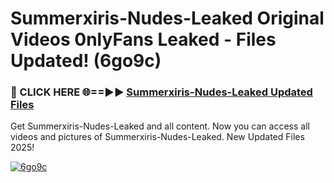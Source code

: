 # Summerxiris-Nudes-Leaked Original Videos 0nlyFans Leaked - Files Updated! (6go9c)

<h3>🔴 CLICK HERE 🌐==►► <a href="https://tinyurl.com/4mcuefdz" rel="nofollow">Summerxiris-Nudes-Leaked Updated Files</a></h3>

Get Summerxiris-Nudes-Leaked and all content. Now you can access all videos and pictures of Summerxiris-Nudes-Leaked. New Updated Files 2025!

[![6go9c](https://i.imgur.com/StAQSOY.gif)](https://tinyurl.com/4mcuefdz)
